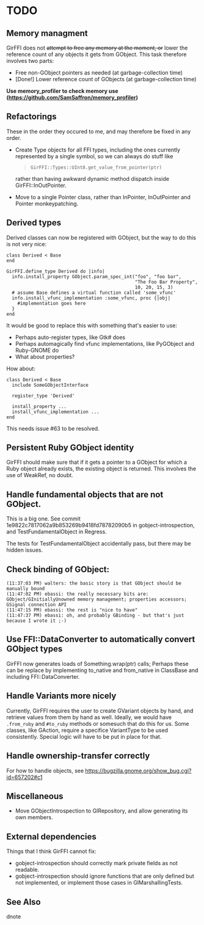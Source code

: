 # TODO

## Memory managment

GirFFI does not ~~attempt to free any memory at the moment, or~~ lower the
reference count of any objects it gets from GObject. This task therefore involves two parts:

- Free non-GObject pointers as needed (at garbage-collection time)
- [Done!] Lower reference count of GObjects (at garbage-collection time)

**Use memory_profiler to check memory use (https://github.com/SamSaffron/memory_profiler)**

## Refactorings

These in the order they occured to me, and may therefore be fixed in any order.

- Create Type objects for all FFI types, including the ones currently
  represented by a single symbol, so we can always do stuff like

  > `GirFFI::Types::UInt8.get_value_from_pointer(ptr)`

  rather than having awkward dynamic method dispatch inside GirFFI::InOutPointer.

- Move to a single Pointer class, rather than InPointer, InOutPointer and
  Pointer monkeypatching.

## Derived types

Derived classes can now be registered with GObject, but the way to do this is
not very nice:

    class Derived < Base
    end

    GirFFI.define_type Derived do |info|
      info.install_property GObject.param_spec_int("foo", "foo bar",
                                                   "The Foo Bar Property",
                                                   10, 20, 15, 3)
      # assume Base defines a virtual function called 'some_vfunc'
      info.install_vfunc_implementation :some_vfunc, proc {|obj|
        #implementation goes here
      }
    end

It would be good to replace this with something that's easier to use:
* Perhaps auto-register types, like Gtk# does
* Perhaps automagically find vfunc implementations, like PyGObject and
  Ruby-GNOME do
* What about properties?

How about:

    class Derived < Base
      include SomeGObjectInterface

      register_type 'Derived'

      install_property ...
      install_vfunc_implementation ...
    end

This needs issue #63 to be resolved.

## Persistent Ruby GObject identity

GirFFI should make sure that if it gets a pointer to a GObject for which a Ruby
object already exists, the existing object is returned. This involves the use
of WeakRef, no doubt.

## Handle fundamental objects that are not GObject.

This is a big one. See commit 1e9822c7817062a9b853269b9418fd78782090b5 in
gobject-introspection, and TestFundamentalObject in Regress.

The tests for TestFundamentalObject accidentally pass, but there may be
hidden issues.

## Check binding of GObject:

    (11:37:03 PM) walters: the basic story is that GObject should be manually bound
    (11:47:02 PM) ebassi: the really necessary bits are: GObject/GInitiallyUnowned memory management; properties accessors; GSignal connection API
    (11:47:15 PM) ebassi: the rest is "nice to have"
    (11:47:37 PM) ebassi: oh, and probably GBinding - but that's just because I wrote it ;-)

## Use FFI::DataConverter to automatically convert GObject types

GirFFI now generates loads of Something.wrap(ptr) calls; Perhaps these can be
replace by implementing to_native and from_native in ClassBase and including
FFI::DataConverter.

## Handle Variants more nicely

Currently, GirFFI requires the user to create GVariant objects by hand, and
retrieve values from them by hand as well. Ideally, we would have `.from_ruby` and
`#to_ruby` methods or somesuch that do this for us. Some classes, like GAction,
require a specifice VariantType to be used consistently. Special logic will have
to be put in place for that.

## Handle ownership-transfer correctly

For how to handle objects, see https://bugzilla.gnome.org/show_bug.cgi?id=657202#c1

## Miscellaneous

* Move GObjectIntrospection to GIRepository, and allow generating its own
  members.

## External dependencies

Things that I think GirFFI cannot fix:

* gobject-introspection should correctly mark private fields as not readable.
* gobject-introspection should ignore functions that are only defined but not
  implemented, or implement those cases in GIMarshallingTests.

## See Also

  dnote
